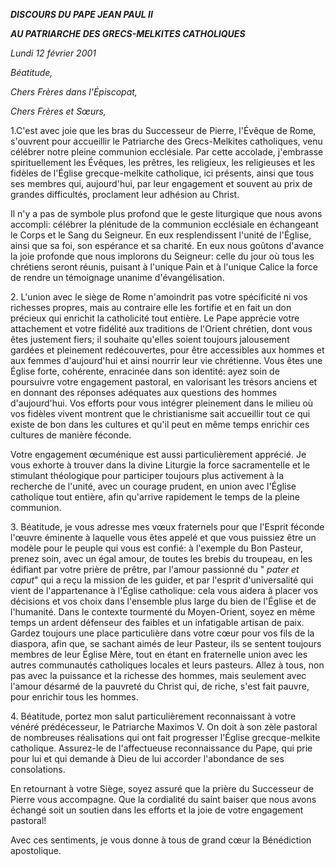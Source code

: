 ***DISCOURS DU PAPE JEAN PAUL II***

***AU PATRIARCHE DES GRECS-MELKITES CATHOLIQUES***

*Lundi 12 février 2001*

*Béatitude,*

*Chers Frères dans l'Épiscopat,*

*Chers Frères et Sœurs,*

1.C'est avec joie que les bras du Successeur de Pierre, l'Évêque de Rome, s'ouvrent pour accueillir le Patriarche des Grecs-Melkites catholiques, venu célébrer notre pleine communion ecclésiale. Par cette accolade, j'embrasse spirituellement les Évêques, les prêtres, les religieux, les religieuses et les fidèles de l'Église grecque-melkite catholique, ici présents, ainsi que tous ses membres qui, aujourd'hui, par leur engagement et souvent au prix de grandes difficultés, proclament leur adhésion au Christ.

Il n'y a pas de symbole plus profond que le geste liturgique que nous avons accompli: célébrer la plénitude de la communion ecclésiale en échangeant le Corps et le Sang du Seigneur. En eux resplendissent l'unité de l'Église, ainsi que sa foi, son espérance et sa charité. En eux nous goûtons d'avance la joie profonde que nous implorons du Seigneur: celle du jour où tous les chrétiens seront réunis, puisant à l'unique Pain et à l'unique Calice la force de rendre un témoignage unanime d'évangélisation.

2\. L'union avec le siège de Rome n'amoindrit pas votre spécificité ni vos richesses propres, mais au contraire elle les fortifie et en fait un don précieux qui enrichit la catholicité tout entière. Le Pape apprécie votre attachement et votre fidélité aux traditions de l'Orient chrétien, dont vous êtes justement fiers; il souhaite qu'elles soient toujours jalousement gardées et pleinement redécouvertes, pour être accessibles aux hommes et aux femmes d'aujourd'hui et ainsi nourrir leur vie chrétienne. Vous êtes une Église forte, cohérente, enracinée dans son identité: ayez soin de poursuivre votre engagement pastoral, en valorisant les trésors anciens et en donnant des réponses adéquates aux questions des hommes d'aujourd'hui. Vos efforts pour vous intégrer pleinement dans le milieu où vos fidèles vivent montrent que le christianisme sait accueillir tout ce qui existe de bon dans les cultures et qu'il peut en même temps enrichir ces cultures de manière féconde.

Votre engagement œcuménique est aussi particulièrement apprécié. Je vous exhorte à trouver dans la divine Liturgie la force sacramentelle et le stimulant théologique pour participer toujours plus activement à la recherche de l'unité, avec un courage prudent, en union avec l'Église catholique tout entière, afin qu'arrive rapidement le temps de la pleine communion.

3\. Béatitude, je vous adresse mes vœux fraternels pour que l'Esprit féconde l'œuvre éminente à laquelle vous êtes appelé et que vous puissiez être un modèle pour le peuple qui vous est confié: à l'exemple du Bon Pasteur, prenez soin, avec un égal amour, de toutes les brebis du troupeau, en les édifiant par votre prière de prêtre, par l'amour passionné du " *pater et caput*" qui a reçu la mission de les guider, et par l'esprit d'universalité qui vient de l'appartenance à l'Église catholique: cela vous aidera à placer vos décisions et vos choix dans l'ensemble plus large du bien de l'Église et de l'humanité. Dans le contexte tourmenté du Moyen-Orient, soyez en même temps un ardent défenseur des faibles et un infatigable artisan de paix. Gardez toujours une place particulière dans votre cœur pour vos fils de la diaspora, afin que, se sachant aimés de leur Pasteur, ils se sentent toujours membres de leur Église Mère, tout en étant en fraternelle union avec les autres communautés catholiques locales et leurs pasteurs. Allez à tous, non pas avec la puissance et la richesse des hommes, mais seulement avec l'amour désarmé de la pauvreté du Christ qui, de riche, s'est fait pauvre, pour enrichir tous les hommes.

4\. Béatitude, portez mon salut particulièrement reconnaissant à votre vénéré prédécesseur, le Patriarche Maximos V. On doit à son zèle pastoral de nombreuses réalisations qui ont fait progresser l'Église grecque-melkite catholique. Assurez-le de l'affectueuse reconnaissance du Pape, qui prie pour lui et qui demande à Dieu de lui accorder l'abondance de ses consolations.

En retournant à votre Siège, soyez assuré que la prière du Successeur de Pierre vous accompagne. Que la cordialité du saint baiser que nous avons échangé soit un soutien dans les efforts et la joie de votre engagement pastoral!

Avec ces sentiments, je vous donne à tous de grand cœur la Bénédiction apostolique.